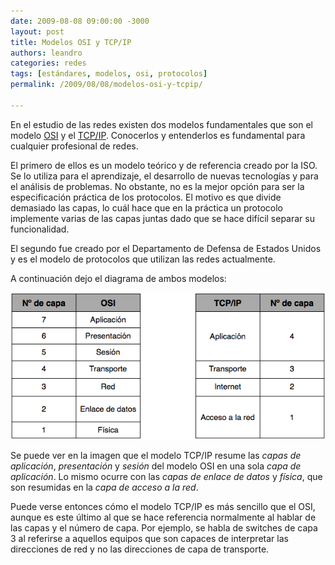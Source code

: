 ```yaml
---
date: 2009-08-08 09:00:00 -3000
layout: post
title: Modelos OSI y TCP/IP
authors: leandro
categories: redes
tags: [estándares, modelos, osi, protocolos]
permalink: /2009/08/08/modelos-osi-y-tcpip/

---
```


En el estudio de las redes existen dos modelos fundamentales que son el modelo
[OSI](http://en.wikipedia.org/wiki/OSI_model) y el
[TCP/IP](http://en.wikipedia.org/wiki/Internet_Protocol_Suite). Conocerlos y
entenderlos es fundamental para cualquier profesional de redes. <!-- more -->

El primero de ellos es un modelo teórico y de referencia creado por la ISO. Se
lo utiliza para el aprendizaje, el desarrollo de nuevas tecnologías y para el
análisis de problemas. No obstante, no es la mejor opción para ser la
especificación práctica de los protocolos. El motivo es que divide demasiado las
capas, lo cuál hace que en la práctica un protocolo implemente varias de las
capas juntas dado que se hace difícil separar su funcionalidad.

El segundo fue creado por el Departamento de Defensa de Estados Unidos y es el
modelo de protocolos que utilizan las redes actualmente.

A continuación dejo el diagrama de ambos modelos:

![Modelo OSI y TCP/IP](/images/blog/OSI-TCP_IP.png)

Se puede ver en la imagen que el modelo TCP/IP resume las *capas de aplicación*,
*presentación* y *sesión* del modelo OSI en una sola *capa de aplicación*. Lo
mismo ocurre con las *capas de enlace de datos* y *física*, que son resumidas en
la *capa de acceso a la red*.

Puede verse entonces cómo el modelo TCP/IP es más sencillo que el OSI, aunque es
este último al que se hace referencia normalmente al hablar de las capas y el
número de capa. Por ejemplo, se habla de switches de capa 3 al referirse a
aquellos equipos que son capaces de interpretar las direcciones de red y no las
direcciones de capa de transporte.

